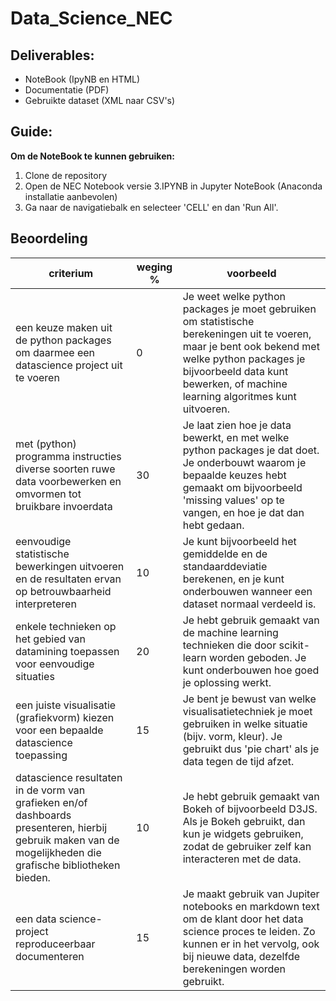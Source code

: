 # Data_Science_NEC

## Deliverables:
* NoteBook (IpyNB en HTML)
* Documentatie (PDF)
* Gebruikte dataset (XML naar CSV's)

## Guide:
**Om de NoteBook te kunnen gebruiken:**
1. Clone de repository
2. Open de NEC Notebook versie 3.IPYNB in Jupyter NoteBook (Anaconda installatie aanbevolen)
3. Ga naar de navigatiebalk en selecteer 'CELL' en dan 'Run All'.

## Beoordeling
criterium | weging % | voorbeeld
--------- | -------- | ---------
een keuze maken uit de python packages om daarmee een datascience project uit te voeren | 0 | Je weet welke python packages je moet gebruiken om statistische berekeningen uit te voeren, maar je bent ook bekend met welke python packages je bijvoorbeeld data kunt bewerken, of machine learning algoritmes kunt uitvoeren.
met (python) programma instructies diverse soorten ruwe data voorbewerken en omvormen tot bruikbare invoerdata | 30 | Je laat zien hoe je data bewerkt, en met welke python packages je dat doet. Je onderbouwt waarom je bepaalde keuzes hebt gemaakt om bijvoorbeeld 'missing values' op te vangen, en hoe je dat dan hebt gedaan.
eenvoudige statistische bewerkingen uitvoeren en de resultaten ervan op betrouwbaarheid interpreteren | 10 | Je kunt bijvoorbeeld het gemiddelde en de standaarddeviatie berekenen, en je kunt onderbouwen wanneer een dataset normaal verdeeld is.
enkele technieken op het gebied van datamining toepassen voor eenvoudige situaties | 20 | Je hebt gebruik gemaakt van de machine learning technieken die door scikit-learn worden geboden. Je kunt onderbouwen hoe goed je oplossing werkt.
een juiste visualisatie (grafiekvorm) kiezen voor een bepaalde datascience toepassing | 15 | Je bent je bewust van welke visualisatietechniek je moet gebruiken in welke situatie (bijv. vorm, kleur). Je gebruikt dus 'pie chart' als je data tegen de tijd afzet.
datascience resultaten in de vorm van grafieken en/of dashboards presenteren, hierbij gebruik maken van de mogelijkheden die grafische bibliotheken bieden. | 10 | Je hebt gebruik gemaakt van Bokeh of bijvoorbeeld D3JS. Als je Bokeh gebruikt, dan kun je widgets gebruiken, zodat de gebruiker zelf kan interacteren met de data.
een data science-project reproduceerbaar documenteren | 15 | Je maakt gebruik van Jupiter notebooks en markdown text om de klant door het data science proces te leiden. Zo kunnen er in het vervolg, ook bij nieuwe data, dezelfde berekeningen worden gebruikt.
